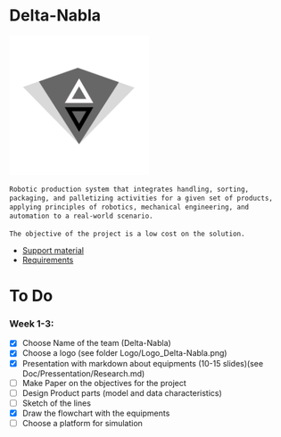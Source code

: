 # Delta-Nabla

<img src="https://github.com/bionut15/Delta-Nabla/blob/ab771a63e15f68b7d7318a093d13816152ee9079/Logo/Logo_Delta-Nabla.png" width="250" />

    Robotic production system that integrates handling, sorting, packaging, and palletizing activities for a given set of products, applying principles of robotics, mechanical engineering, and automation to a real-world scenario.

    The objective of the project is a low cost on the solution.

- [Support material](https://sites.google.com/view/clujrobotics/courses/robotization-manufacturing-ii-rf_ii/project-how-to-design-an-industrial-robotic-system)
- [Requirements](https://drive.google.com/file/d/1MwmFWGpG-T1pGV1pOnnez-SmBce-wrKG/view)

# To Do

### Week 1-3:

- [x] Choose Name of the team (Delta-Nabla)
- [x] Choose a logo (see folder Logo/Logo_Delta-Nabla.png)
- [x] Presentation with markdown about equipments (10-15 slides)(see Doc/Pressentation/Research.md)
- [ ] Make Paper on the objectives for the project
- [ ] Design Product parts (model and data characteristics)
- [ ] Sketch of the lines
- [x] Draw the flowchart with the equipments
- [ ] Choose a platform for simulation
